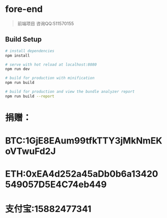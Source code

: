 # fore-end

> 前端项目 咨询QQ:511570155

## Build Setup

``` bash
# install dependencies
npm install

# serve with hot reload at localhost:8080
npm run dev

# build for production with minification
npm run build

# build for production and view the bundle analyzer report
npm run build --report
```

# 捐赠：

# BTC:1GjE8EAum99tfkTTY3jMkNmEKoVTwuFd2J

# ETH:0xEA4d252a45aDb0b6a13420549057D5E4C74eb449

# 支付宝:15882477341

